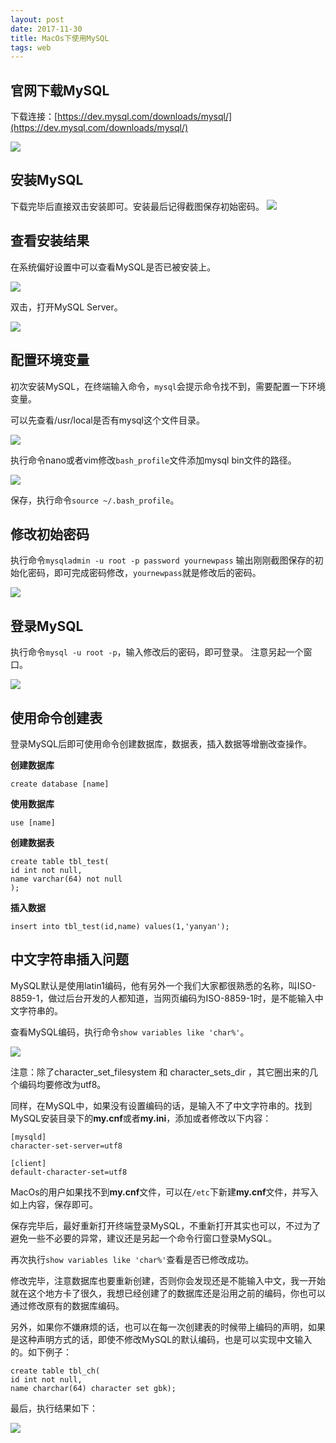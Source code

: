 ```yaml
---
layout: post
date: 2017-11-30
title: MacOs下使用MySQL
tags: web
---
```


## 官网下载MySQL

下载连接：[https://dev.mysql.com/downloads/mysql/](https://dev.mysql.com/downloads/mysql/)

![](../assets/blog/2017113001.png)

## 安装MySQL

下载完毕后直接双击安装即可。安装最后记得截图保存初始密码。
![](../assets/blog/2018050603.png)

## 查看安装结果

在系统偏好设置中可以查看MySQL是否已被安装上。

![](../assets/blog/2017113002.png)

双击，打开MySQL Server。

![](../assets/blog/2018050602.png)

## 配置环境变量

初次安装MySQL，在终端输入命令，`mysql`会提示命令找不到，需要配置一下环境变量。

可以先查看/usr/local是否有mysql这个文件目录。

![](../assets/blog/2017113003.png)

执行命令nano或者vim修改`bash_profile`文件添加mysql bin文件的路径。

![](../assets/blog/2018050601.png)

保存，执行命令`source ~/.bash_profile`。

## 修改初始密码

执行命令`mysqladmin -u root -p password yournewpass`
输出刚刚截图保存的初始化密码，即可完成密码修改，`yournewpass`就是修改后的密码。

![](../assets/blog/2018050604.png)

## 登录MySQL

执行命令`mysql -u root -p`，输入修改后的密码，即可登录。
注意另起一个窗口。

![](../assets/blog/2018050605.png)


## 使用命令创建表

登录MySQL后即可使用命令创建数据库，数据表，插入数据等增删改查操作。

**创建数据库**

```
create database [name]
```

**使用数据库**

```
use [name]
```

**创建数据表**

```
create table tbl_test(
id int not null,
name varchar(64) not null
);
```

**插入数据**

```
insert into tbl_test(id,name) values(1,'yanyan');
```

## 中文字符串插入问题

MySQL默认是使用latin1编码，他有另外一个我们大家都很熟悉的名称，叫ISO-8859-1，做过后台开发的人都知道，当网页编码为ISO-8859-1时，是不能输入中文字符串的。

查看MySQL编码，执行命令`show variables like 'char%'`。

![](../assets/blog/2018050606.png)

注意：除了character\_set\_filesystem 和 character\_sets\_dir ，其它圈出来的几个编码均要修改为utf8。

同样，在MySQL中，如果没有设置编码的话，是输入不了中文字符串的。找到MySQL安装目录下的**my.cnf**或者**my.ini**，添加或者修改以下内容：

```
[mysqld]
character-set-server=utf8

[client]
default-character-set=utf8
```

MacOs的用户如果找不到**my.cnf**文件，可以在`/etc`下新建**my.cnf**文件，并写入如上内容，保存即可。

保存完毕后，最好重新打开终端登录MySQL，不重新打开其实也可以，不过为了避免一些不必要的异常，建议还是另起一个命令行窗口登录MySQL。

再次执行`show variables like 'char%'`查看是否已修改成功。

修改完毕，注意数据库也要重新创建，否则你会发现还是不能输入中文，我一开始就在这个地方卡了很久，我想已经创建了的数据库还是沿用之前的编码，你也可以通过修改原有的数据库编码。

另外，如果你不嫌麻烦的话，也可以在每一次创建表的时候带上编码的声明，如果是这种声明方式的话，即使不修改MySQL的默认编码，也是可以实现中文输入的。如下例子：

```
create table tbl_ch(
id int not null,
name charchar(64) character set gbk);
```

最后，执行结果如下：

![](../assets/blog/2018050607.png)




